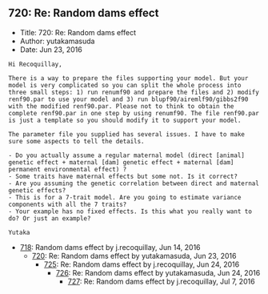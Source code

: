 ## 720: Re: Random dams effect

- Title: 720: Re: Random dams effect
- Author: yutakamasuda
- Date: Jun 23, 2016

```
Hi Recoquillay,

There is a way to prepare the files supporting your model. But your model is very complicated so you can split the whole process into three small steps: 1) run renumf90 and prepare the files and 2) modify renf90.par to use your model and 3) run blupf90/airemlf90/gibbs2f90 with the modified renf90.par. Please not to think to obtain the complete renf90.par in one step by using renumf90. The file renf90.par is just a template so you should modify it to support your model.

The parameter file you supplied has several issues. I have to make sure some aspects to tell the details. 

- Do you actually assume a regular maternal model (direct [animal] genetic effect + maternal [dam] genetic effect + maternal [dam] permanent environmental effect) ?
- Some traits have maternal effects but some not. Is it correct?
- Are you assuming the genetic correlation between direct and maternal genetic effects?
- This is for a 7-trait model. Are you going to estimate variance components with all the 7 traits?
- Your example has no fixed effects. Is this what you really want to do? Or just an example?

Yutaka
```

- [718](0718.md): Random dams effect by j.recoquillay, Jun 14, 2016
    - [720](0720.md): Re: Random dams effect by yutakamasuda, Jun 23, 2016
        - [725](0725.md): Re: Random dams effect by j.recoquillay, Jun 24, 2016
            - [726](0726.md): Re: Random dams effect by yutakamasuda, Jun 24, 2016
                - [727](0727.md): Re: Random dams effect by j.recoquillay, Jul 7, 2016
